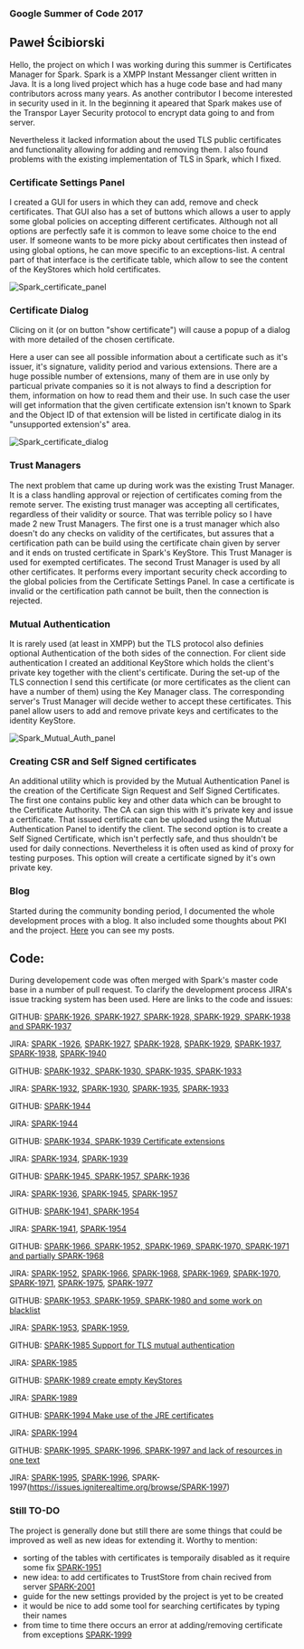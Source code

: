 ### Google Summer of Code 2017

## Paweł Ścibiorski 

Hello, the project on which I was working during this summer is Certificates Manager for Spark. Spark is a XMPP Instant Messanger client written in Java. It is a long lived project which has a huge code base and had many contributors across many years. As another contributor I become interested in security used in it. In the beginning it apeared that Spark makes use of the Transpor Layer Security protocol to encrypt data going to and from server. 

Nevertheless it lacked information about the used TLS public certificates and functionality allowing for adding and removing them. I also found problems with the existing implementation of TLS in Spark, which I fixed. 

### Certificate Settings Panel

I created a GUI for users in which they can add, remove and check certificates. That GUI also has a set of buttons which allows a user to apply some global policies on accepting different certificates. Although not all options are perfectly safe it is common to leave some choice to the end user. If someone wants to be more picky about certificates then instead of using global options, he can move specific to an exceptions-list. A central part of that interface is the certificate table, which allow to see the content of the KeyStores which hold certificates. 

![Spark_certificate_panel](https://github.com/Alameyo/GSoC2017/blob/master/SparkCertificatesPanel.png?raw=true)

### Certificate Dialog

Clicing on it (or on button "show certificate") will cause a popup of a dialog with more detailed of the chosen certificate.

Here a user can see all possible information about a certificate such as it's issuer, it's signature, validity period and various extensions. There are a huge possible number of extensions, many of them are in use only by particual private companies so it is not always to find a description for them, information on how to read them and their use. In such case the user will get information that the given certificate extension isn't known to Spark and the Object ID of that extension will be listed in certificate dialog in its "unsupported extension's" area.

![Spark_certificate_dialog](https://github.com/Alameyo/GSoC2017/blob/master/SparkCertificateDialog.png?raw=true)

### Trust Managers

The next problem that came up during work was the existing Trust Manager. It is a class handling approval or rejection of certificates coming from the remote server. The existing trust manager was accepting all certificates, regardless of their validity or source. That was terrible policy so I have made 2 new Trust Managers. The first one is a trust manager which also doesn't do any checks on validity of the certificates, but assures that a certification path can be build using the certificate chain given by server and it ends on trusted certificate in Spark's KeyStore. This Trust Manager is used for exempted certificates. The second Trust Manager is used by all other certificates. It performs every important security check according to the global policies from the Certificate Settings Panel. In case a certificate is invalid or the certification path cannot be built, then the connection is rejected.

### Mutual Authentication

It is rarely used (at least in XMPP) but the TLS protocol also definies optional Authentication of the both sides of the connection. For client side authentication I created an additional KeyStore which holds the client's private key together with the client's certificate. During the set-up of the TLS connection I send this certificate (or more certificates as the client can have a number of them) using the Key Manager class. The corresponding server's Trust Manager will decide wether to accept these certificates. This panel allow users to add and remove private keys and certificates to the identity KeyStore.

![Spark_Mutual_Auth_panel](https://github.com/Alameyo/GSoC2017/blob/master/SparkMutualAuthPanel.png?raw=true)

### Creating CSR and Self Signed certificates

An additional utility which is provided by the Mutual Authentication Panel is the creation of the Certificate Sign Request and Self Signed Certificates. The first one contains public key and other data which can be brought to the Certificate Authority. The CA can sign this with it's private key and issue a certificate. That issued certificate can be uploaded using the Mutual Authentication Panel to identify the client. 
The second option is to create a Self Signed Certificate, which isn't perfectly safe, and thus shouldn't be used for daily connections. Nevertheless it is often used as kind of proxy for testing purposes. This option will create a certificate signed by it's own private key.

### Blog
Started during the community bonding period, I documented the whole development proces with a blog. It also included some thoughts about PKI and the project. [Here](https://community.igniterealtime.org/people/alameyo/blog) you can see my posts.

## Code:
During developement code was often merged with Spark's master code base in a number of pull request. To clarify the development process JIRA's issue tracking system has been used. Here are links to the code and issues:

GITHUB: [SPARK-1926, SPARK-1927, SPARK-1928, SPARK-1929, SPARK-1938 and SPARK-1937](https://github.com/igniterealtime/Spark/pull/344) 

JIRA: [SPARK -1926](https://issues.igniterealtime.org/browse/SPARK-1926), [SPARK-1927](https://issues.igniterealtime.org/browse/SPARK-1927), [SPARK-1928](https://issues.igniterealtime.org/browse/SPARK-1928), [SPARK-1929](https://issues.igniterealtime.org/browse/SPARK-1929), [SPARK-1937](https://issues.igniterealtime.org/browse/SPARK-1937), [SPARK-1938](https://issues.igniterealtime.org/browse/SPARK-1938), [SPARK-1940](https://issues.igniterealtime.org/browse/SPARK-1940)

GITHUB: [SPARK-1932, SPARK-1930, SPARK-1935, SPARK-1933](https://github.com/igniterealtime/Spark/pull/345) 

JIRA: [SPARK-1932](https://issues.igniterealtime.org/browse/SPARK-1932), [SPARK-1930](https://issues.igniterealtime.org/browse/SPARK-1930), [SPARK-1935](https://issues.igniterealtime.org/browse/SPARK-1935), [SPARK-1933](https://issues.igniterealtime.org/browse/SPARK-1933)

GITHUB: [SPARK-1944](https://github.com/igniterealtime/Spark/pull/346)

JIRA: [SPARK-1944](https://issues.igniterealtime.org/browse/SPARK-1944)

GITHUB: [SPARK-1934, SPARK-1939 Certificate extensions](https://github.com/igniterealtime/Spark/pull/351)

JIRA: [SPARK-1934](https://issues.igniterealtime.org/browse/SPARK-1934), [SPARK-1939](https://issues.igniterealtime.org/browse/SPARK-1939)

GITHUB: [SPARK-1945, SPARK-1957, SPARK-1936](https://github.com/igniterealtime/Spark/pull/352)

JIRA: [SPARK-1936](https://issues.igniterealtime.org/browse/SPARK-1936), [SPARK-1945](https://issues.igniterealtime.org/browse/SPARK-1945), [SPARK-1957](https://issues.igniterealtime.org/browse/SPARK-1957)

GITHUB: [SPARK-1941, SPARK-1954](https://github.com/igniterealtime/Spark/pull/353)

JIRA: [SPARK-1941](https://issues.igniterealtime.org/browse/SPARK-1941), [SPARK-1954](https://issues.igniterealtime.org/browse/SPARK-1954)

GITHUB: [SPARK-1966, SPARK-1952, SPARK-1969, SPARK-1970, SPARK-1971 and partially SPARK-1968](https://github.com/igniterealtime/Spark/pull/356)

JIRA: [SPARK-1952](https://issues.igniterealtime.org/browse/SPARK-1952), [SPARK-1966](https://issues.igniterealtime.org/browse/SPARK-1966), [SPARK-1968](https://issues.igniterealtime.org/browse/SPARK-1968), [SPARK-1969](https://issues.igniterealtime.org/browse/SPARK-1969), [SPARK-1970](https://issues.igniterealtime.org/browse/SPARK-1970), [SPARK-1971](https://issues.igniterealtime.org/browse/SPARK-1971), [SPARK-1975](https://issues.igniterealtime.org/browse/SPARK-1975), [SPARK-1977](https://issues.igniterealtime.org/browse/SPARK-1977)

GITHUB: [SPARK-1953, SPARK-1959, SPARK-1980 and some work on blacklist](https://github.com/igniterealtime/Spark/pull/367)

JIRA: [SPARK-1953](https://issues.igniterealtime.org/browse/SPARK-1953), [SPARK-1959](https://issues.igniterealtime.org/browse/SPARK-1959),  

GITHUB: [SPARK-1985 Support for TLS mutual authentication](https://github.com/igniterealtime/Spark/pull/371)

JIRA: [SPARK-1985](https://issues.igniterealtime.org/browse/SPARK-1985)

GITHUB: [SPARK-1989 create empty KeyStores](https://github.com/igniterealtime/Spark/pull/376)

JIRA: [SPARK-1989](https://issues.igniterealtime.org/browse/SPARK-1989)

GITHUB: [SPARK-1994 Make use of the JRE certificates](https://github.com/igniterealtime/Spark/pull/377)

JIRA: [SPARK-1994](https://issues.igniterealtime.org/browse/SPARK-1994)

GITHUB: [SPARK-1995, SPARK-1996, SPARK-1997 and lack of resources in one text](https://github.com/igniterealtime/Spark/pull/378/commits)

JIRA: [SPARK-1995](https://issues.igniterealtime.org/browse/SPARK-1995), [SPARK-1996](https://issues.igniterealtime.org/browse/SPARK-1996), SPARK-1997(https://issues.igniterealtime.org/browse/SPARK-1997)

### Still TO-DO

The project is generally done but still there are some things that could be improved as well as new ideas for extending it. Worthy to mention:

* sorting of the tables with certificates is temporaily disabled as it require some fix [SPARK-1951](https://issues.igniterealtime.org/browse/SPARK-1951)
* new idea: to add certificates to TrustStore from chain recived from server [SPARK-2001](https://issues.igniterealtime.org/browse/SPARK-1951)
* guide for the new settings provided by the project is yet to be created
* it would be nice to add some tool for searching certificates by typing their names 
* from time to time there occurs an error at adding/removing certificate from exceptions [SPARK-1999](https://issues.igniterealtime.org/browse/SPARK-1999)
